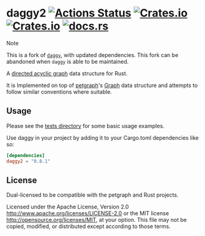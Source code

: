 # daggy2 [![Actions Status](https://github.com/azriel91/daggy2/workflows/daggy2/badge.svg)](https://github.com/azriel91/daggy2/actions) [![Crates.io](https://img.shields.io/crates/v/daggy.svg)](https://crates.io/crates/daggy) [![Crates.io](https://img.shields.io/crates/l/daggy.svg)](https://github.com/azriel91/daggy2/blob/master/LICENSE-MIT) [![docs.rs](https://docs.rs/daggy2/badge.svg)](https://docs.rs/daggy2/)

> [!NOTE]
> This is a fork of [`daggy`](https://github.com/mitchmindtree/daggy), with updated dependencies. This fork can be abandoned when `daggy` is able to be maintained.

A [directed acyclic graph](https://en.wikipedia.org/wiki/Directed_acyclic_graph) data structure for Rust.

It is Implemented on top of [petgraph](https://github.com/petgraph/petgraph)'s [Graph](https://docs.rs/petgraph/latest/petgraph/graph/struct.Graph.html) data structure and attempts to follow similar conventions where suitable.


Usage
-----

Please see the [tests directory](https://github.com/azriel91/daggy2/tree/master/tests) for some basic usage examples.

Use daggy in your project by adding it to your Cargo.toml dependencies like so:

```toml
[dependencies]
daggy2 = "0.8.1"
```


License
-------

Dual-licensed to be compatible with the petgraph and Rust projects.

Licensed under the Apache License, Version 2.0 http://www.apache.org/licenses/LICENSE-2.0 or the MIT license http://opensource.org/licenses/MIT, at your option. This file may not be copied, modified, or distributed except according to those terms.

